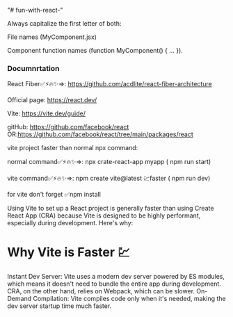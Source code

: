 "# fun-with-react-"

Always capitalize the first letter of both:

File names (MyComponent.jsx)

Component function names (function MyComponent() { ... }).

### Documnrtation

React Fiber✅⚡🔥✨=>: https://github.com/acdlite/react-fiber-architecture

Official page: https://react.dev/

Vite: https://vite.dev/guide/

gitHub: https://github.com/facebook/react
OR:https://github.com/facebook/react/tree/main/packages/react

vite project faster than normal npx command:

normal command✅⚡🔥✨=>: npx crate-react-app myapp ( npm run start)

vite command✅⚡🔥✨=>: npm create vite@latest 💹faster ( npm run dev)

for vite don't forget ✅npm install

Using Vite to set up a React project is generally faster than using Create React App (CRA) because Vite is designed to be highly performant, especially during development. Here's why:

# Why Vite is Faster 💹

Instant Dev Server: Vite uses a modern dev server powered by ES modules, which means it doesn't need to bundle the entire app during development. CRA, on the other hand, relies on Webpack, which can be slower.
On-Demand Compilation: Vite compiles code only when it's needed, making the dev server startup time much faster.
